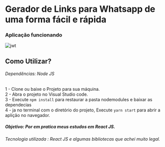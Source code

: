 # Gerador de  Links para  Whatsapp de uma forma fácil e rápida 

### Aplicação funcionando
![jwt](https://github.com/ProgramadorLeandroSantos/Gerador_De_Links_Para_Whatsapp/blob/main/src/assets/zaplinkgerate.gif)

## Como Utilizar?

###### Dependências: Node JS

1 - Clone ou baixe o Projeto para sua máquina.<br/>
2 - Abra o projeto no Visual Studio code.<br/>
3 - Execute `npm install` para restaurar a pasta nodemodules e baixar as dependecias <br/>
4 - ja no terminal com o diretório do projeto, Execute `yarn start` para abrir a aplição no navegador. <br/>

##### Objetivo: Por em pratica meus estudos em React JS.
###### Tecnologia utilizada : React JS e algumas bibliotecas que achei muito legal.
